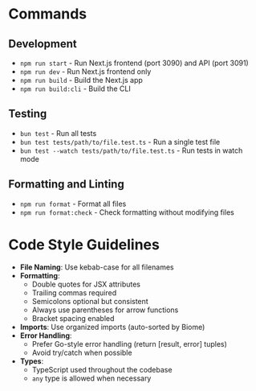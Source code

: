 # Commands

## Development
- `npm run start` - Run Next.js frontend (port 3090) and API (port 3091)
- `npm run dev` - Run Next.js frontend only
- `npm run build` - Build the Next.js app
- `npm run build:cli` - Build the CLI

## Testing
- `bun test` - Run all tests
- `bun test tests/path/to/file.test.ts` - Run a single test file
- `bun test --watch tests/path/to/file.test.ts` - Run tests in watch mode

## Formatting and Linting
- `npm run format` - Format all files
- `npm run format:check` - Check formatting without modifying files

# Code Style Guidelines

- **File Naming**: Use kebab-case for all filenames
- **Formatting**: 
  - Double quotes for JSX attributes
  - Trailing commas required
  - Semicolons optional but consistent
  - Always use parentheses for arrow functions
  - Bracket spacing enabled
- **Imports**: Use organized imports (auto-sorted by Biome)
- **Error Handling**: 
  - Prefer Go-style error handling (return [result, error] tuples)
  - Avoid try/catch when possible
- **Types**: 
  - TypeScript used throughout the codebase
  - `any` type is allowed when necessary